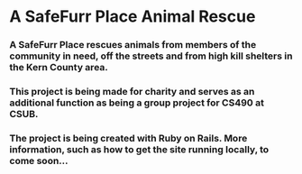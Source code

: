 # A SafeFurr Place Animal Rescue

### A SafeFurr Place rescues animals from members of the community in need, off the streets and from high kill shelters in the Kern County area.

### This project is being made for charity and serves as an additional function as being a group project for CS490 at CSUB. 

### The project is being created with Ruby on Rails. More information, such as how to get the site running locally, to come soon...

